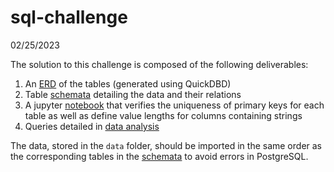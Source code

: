 # sql-challenge

02/25/2023

The solution to this challenge is composed of the following deliverables:
1. An [ERD](EmployeeSQL/erd.png) of the tables (generated using QuickDBD)
2. Table [schemata](EmployeeSQL/schemata.sql) detailing the data and their relations
3. A jupyter [notebook](EmployeeSQL/data_engineering.ipynb) that verifies the uniqueness of primary keys for each table as well as define value lengths for columns containing strings
4. Queries detailed in [data analysis](EmployeeSQL/data_analysis.sql)

The data, stored in the `data` folder, should be imported in the same order as the corresponding tables in the [schemata](EmployeeSQL/schemata.sql) to avoid errors in PostgreSQL.
